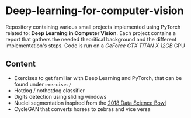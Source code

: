 # Deep-learning-for-computer-vision
<p>
Repository containing various small projects implemented using PyTorch related to: <b>Deep Learning in Computer Vision</b>.
Each project contains a report that gathers the needed theoritical background and the different implementation's steps.
Code is run on a <i>GeForce GTX TITAN X 12GB</i> GPU
<p>

## Content
- Exercises to get familiar with Deep Learning and PyTorch, that can be found under `exercises/`
- Hotdog / nothotdog classifier
- Digits detection using sliding windows
- Nuclei segmentation inspired from the <a href="https://www.kaggle.com/c/data-science-bowl-2018/" target="_blank">2018 Data Science Bowl</a>
- CycleGAN that converts horses to zebras and vice versa
